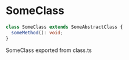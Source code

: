 # SomeClass

```typescript
class SomeClass extends SomeAbstractClass {
  someMethod(): void;
}
```

SomeClass exported from class.ts
